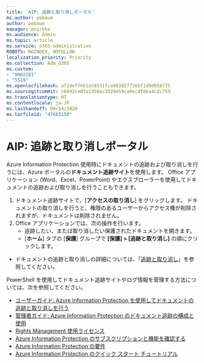 ```yaml
---
title: 'AIP: 追跡と取り消しポータル'
ms.author: pebaum
author: pebaum
manager: mnirkhe
ms.audience: Admin
ms.topic: article
ms.service: o365-administration
ROBOTS: NOINDEX, NOFOLLOW
localization_priority: Priority
ms.collection: Adm_O365
ms.custom:
- "9002281"
- "5519"
ms.openlocfilehash: af2deff6b1ac8531fca9020277265f1d9d958775
ms.sourcegitcommit: c6692ce0fa1358ec3529e59ca0ecdfdea4cdc759
ms.translationtype: HT
ms.contentlocale: ja-JP
ms.lasthandoff: 09/14/2020
ms.locfileid: "47663158"
---
```

# <a name="aip-track-and-revoke-portal"></a>AIP: 追跡と取り消しポータル

Azure Information Protection 使用時にドキュメントの追跡および取り消しを行うには、Azure ポータルの**ドキュメント追跡サイト**を使用します。 Office アプリケーション (Word、Excel、PowerPoint) やエクスプローラーを使用してドキュメントの追跡および取り消しを行うこともできます。

1. ドキュメント追跡サイトで、[**アクセスの取り消し**] をクリックします。 ドキュメントの取り消しを行うと、権限のあるユーザーからアクセス権が削除されますが、ドキュメントは削除されません。
2. Office アプリケーションでは、次の操作を行います。
    - 追跡したい、または取り消したい保護されたドキュメントを開きます。
    - [**ホーム**] タブの [**保護**] グループで **[保護] > [追跡と取り消し]** の順にクリックします。

- ドキュメントの追跡と取り消しの詳細については、「[追跡と取り消し](https://docs.microsoft.com/azure/information-protection/rms-client/client-track-revoke)」を参照してください。

PowerShell を使用してドキュメント追跡サイトやログ情報を管理する方法については、次を参照してください。
- [ユーザーガイド: Azure Information Protection を使用してドキュメントの追跡と取り消しを行う](https://docs.microsoft.com/azure/information-protection/rms-client/client-track-revoke)
- [管理者ガイド: Azure Information Protection のドキュメント追跡の構成と使用](https://docs.microsoft.com/azure/information-protection/rms-client/client-admin-guide-document-tracking)
- [Rights Management 使用ライセンス](https://docs.microsoft.com/azure/information-protection/configure-usage-rights#rights-management-use-license)
- [Azure Information Protection のサブスクリプションと機能を確認する](https://azure.microsoft.com/pricing/details/information-protection)
- [Azure Information Protection の要件](https://docs.microsoft.com/azure/information-protection/get-started/requirements)
- [Azure Information Protection のクイック スタート チュートリアル](https://docs.microsoft.com/azure/information-protection/get-started/infoprotect-quick-start-tutorial)
